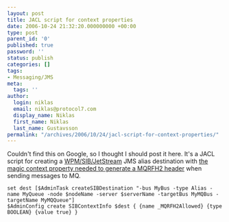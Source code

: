 ```yaml
---
layout: post
title: JACL script for context properties
date: 2006-10-24 21:32:20.000000000 +00:00
type: post
parent_id: '0'
published: true
password: ''
status: publish
categories: []
tags:
- Messaging/JMS
meta:
  tags: ''
author:
  login: niklas
  email: niklas@protocol7.com
  display_name: Niklas
  first_name: Niklas
  last_name: Gustavsson
permalink: "/archives/2006/10/24/jacl-script-for-context-properties/"
---
```

Couldn't find this on Google, so I thought I should post it here. It's a JACL script for creating a [WPM/SIB/JetStream](http://publib.boulder.ibm.com/infocenter/wasinfo/v6r0/index.jsp?topic=/com.ibm.websphere.pmc.express.doc/concepts/cjj0000_.html) JMS alias destination with [the magic context property needed to generate a MQRFH2 header](http://publib.boulder.ibm.com/infocenter/wasinfo/v6r0/index.jsp?topic=/com.ibm.websphere.pmc.express.doc/tasks/tjo0050_.html) when sending messages to MQ.

```
set dest [$AdminTask createSIBDestination "-bus MyBus -type Alias -name MyQueue -node $nodeName -server $serverName -targetBus MyMQBus -targetName MyMQQueue"] 
$AdminConfig create SIBContextInfo $dest { {name _MQRFH2Allowed} {type BOOLEAN} {value true} }
```


